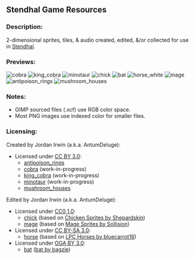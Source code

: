## Stendhal Game Resources


### **Description:**

2-dimensional sprites, tiles, & audio created, edited, &/or collected for use in [Stendhal](https://stendhalgame.org/).


### **Previews:**

![cobra](https://raw.githubusercontent.com/AntumDeluge/stendhal-resources/master/sprites/animal/cobra/preview.gif)
![king_cobra](https://raw.githubusercontent.com/AntumDeluge/stendhal-resources/master/sprites/animal/king_cobra/preview.gif)
![minotaur](https://raw.githubusercontent.com/AntumDeluge/stendhal-resources/master/sprites/creature/minotaur/preview.gif)
![chick](https://raw.githubusercontent.com/AntumDeluge/stendhal-resources/master/sprites/animal/chick/preview.gif)
![bat](https://raw.githubusercontent.com/AntumDeluge/stendhal-resources/master/sprites/animal/bat/preview.gif)
![horse_white](https://raw.githubusercontent.com/AntumDeluge/stendhal-resources/master/sprites/animal/horse/preview.gif)
![mage](https://raw.githubusercontent.com/AntumDeluge/stendhal-resources/master/sprites/character/mage/preview.gif)
![antipoison_rings](https://raw.githubusercontent.com/AntumDeluge/stendhal-resources/master/icons/antipoison_rings/preview.png)
![mushroom_houses](https://raw.githubusercontent.com/AntumDeluge/stendhal-resources/master/tileset/mushroom_houses/preview.png)


### **Notes:**

- GIMP sourced files (.xcf) use RGB color space.
- Most PNG images use indexed color for smaller files.


### **Licensing:**

Created by Jordan Irwin (a.k.a. AntumDeluge):
  - Licensed under [CC BY 3.0](LICENSE.txt):
    - [antipoison_rings](icons/antipoison_rings)
    - [cobra](sprites/animal/cobra) (work-in-progress)
    - [king_cobra](sprites/animal/king_cobra) (work-in-progress)
    - [minotaur](sprites/creature/minotaur) (work-in-progress)
    - [mushroom_houses](tiles/mushroom_houses)

Edited by Jordan Irwin (a.k.a. AntumDeluge):
  - Licensed under [CC0 1.0](docs/licenses/CC0-1.0.txt):
    - [chick](sprites/animal/chick) (based on [Chicken Sprites by Shepardskin](https://opengameart.org/content/chicken-sprites))
    - [mage](sprites/character/mage) (based on [Mage Sprites by Sollision](https://opengameart.org/content/mage-sprites-idle-and-walking))
  - Licensed under [CC BY-SA 3.0](docs/licenses/CC-BY-SA-3.0.txt):
    - [horse](sprites/animal/horse) (based on [LPC Horses by bluecarrot16](https://opengameart.org/content/lpc-horses))
  - Licensed under [OGA BY 3.0](docs/licenses/OGA-BY-3.0.txt):
    - [bat](sprites/animal/bat) ([bat by bagzie](https://opengameart.org/node/26447))
